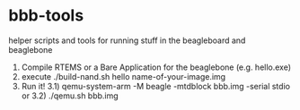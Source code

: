 bbb-tools
=========

helper scripts and tools for running stuff in the beagleboard and beaglebone


1) Compile RTEMS or a Bare Application for the beaglebone (e.g. hello.exe)
2) execute ./build-nand.sh hello name-of-your-image.img
3) Run it!
 3.1) qemu-system-arm -M beagle -mtdblock bbb.img -serial stdio
 or
 3.2) ./qemu.sh bbb.img
